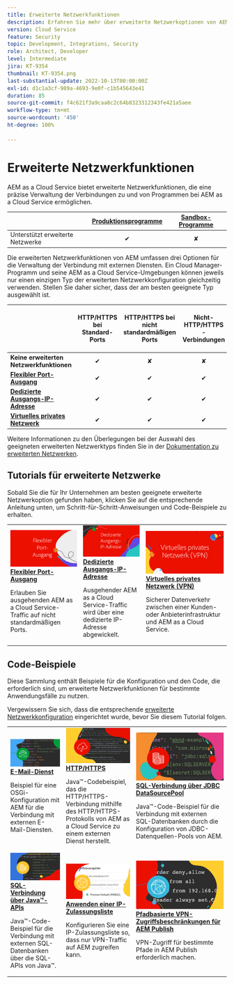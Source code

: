 ```yaml
---
title: Erweiterte Netzwerkfunktionen
description: Erfahren Sie mehr über erweiterte Netzwerkoptionen von AEM as a Cloud Service.
version: Cloud Service
feature: Security
topic: Development, Integrations, Security
role: Architect, Developer
level: Intermediate
jira: KT-9354
thumbnail: KT-9354.png
last-substantial-update: 2022-10-13T00:00:00Z
exl-id: d1c1a3cf-989a-4693-9e0f-c1b545643e41
duration: 85
source-git-commit: f4c621f3a9caa8c2c64b8323312343fe421a5aee
workflow-type: tm+mt
source-wordcount: '450'
ht-degree: 100%

---
```


# Erweiterte Netzwerkfunktionen

AEM as a Cloud Service bietet erweiterte Netzwerkfunktionen, die eine präzise Verwaltung der Verbindungen zu und von Programmen bei AEM as a Cloud Service ermöglichen.

|                                                   | [Produktionsprogramme](https://experienceleague.adobe.com/docs/experience-manager-cloud-service/content/implementing/using-cloud-manager/programs/introduction-production-programs.html?lang=de) | [Sandbox-Programme](https://experienceleague.adobe.com/docs/experience-manager-cloud-service/content/implementing/using-cloud-manager/programs/introduction-sandbox-programs.html?lang=de) |
|---------------------------------------------------|:-----------------------:|:---------------------:|
| Unterstützt erweiterte Netzwerke | ✔ | ✘ |


Die erweiterten Netzwerkfunktionen von AEM umfassen drei Optionen für die Verwaltung der Verbindung mit externen Diensten. Ein Cloud Manager-Programm und seine AEM as a Cloud Service-Umgebungen können jeweils nur einen einzigen Typ der erweiterten Netzwerkkonfiguration gleichzeitig verwenden. Stellen Sie daher sicher, dass der am besten geeignete Typ ausgewählt ist.

|                                   | HTTP/HTTPS bei Standard-Ports | HTTP/HTTPS bei nicht standardmäßigen Ports | Nicht-HTTP/HTTPS-Verbindungen | Dedizierte Ausgangs-IP-Adresse | Liste „Keine Proxy-Hosts“ | Herstellen einer Verbindung zu VPN-geschützten Diensten | Beschränken des AEM Publish-Traffics nach IP |
|-----------------------------------|:----------------------------:|:--------------------------------:|:--------------------------:|:-------------------:|:-------------------------------------:|:-------------------------------------:|:----:|
| __Keine erweiterten Netzwerkfunktionen__ | ✔ | ✘ | ✘ | ✘ | ✘ | ✘ | ✘ |
| [__Flexibler Port-Ausgang__](./flexible-port-egress.md) | ✔ | ✔ | ✔ | ✘ | ✘ | ✘ | ✘ |
| [__Dedizierte Ausgangs-IP-Adresse__](./dedicated-egress-ip-address.md) | ✔ | ✔ | ✔ | ✔ | ✔ | ✘ | ✘ |
| [__Virtuelles privates Netzwerk__](./vpn.md) | ✔ | ✔ | ✔ | ✔ | ✔ | ✔ | ✔ |


Weitere Informationen zu den Überlegungen bei der Auswahl des geeigneten erweiterten Netzwerktyps finden Sie in der [Dokumentation zu erweiterten Netzwerken](https://experienceleague.adobe.com/docs/experience-manager-cloud-service/security/configuring-advanced-networking.html?lang=de).

## Tutorials für erweiterte Netzwerke

Sobald Sie die für Ihr Unternehmen am besten geeignete erweiterte Netzwerkoption gefunden haben, klicken Sie auf die entsprechende Anleitung unten, um Schritt-für-Schritt-Anweisungen und Code-Beispiele zu erhalten.

<table>
  <tr>
   <td>
      <a  href="./flexible-port-egress.md"><img alt="Flexibler Port-Ausgang" src="./assets/flexible-port-egress.png"/></a>
      <div><strong><a href="./flexible-port-egress.md">Flexibler Port-Ausgang</a></strong></div>
      <p>
          Erlauben Sie ausgehenden AEM as a Cloud Service-Traffic auf nicht standardmäßigen Ports.
      </p>
    </td>   
   <td>
      <a  href="./dedicated-egress-ip-address.md"><img alt="Dedizierte Ausgangs-IP-Adresse" src="./assets/dedicated-egress-ip-address.png"/></a>
      <div><strong><a href="./dedicated-egress-ip-address.md">Dedizierte Ausgangs-IP-Adresse</a></strong></div>
      <p>
        Ausgehender AEM as a Cloud Service-Traffic wird über eine dedizierte IP-Adresse abgewickelt.
      </p>
    </td>   
   <td>
      <a  href="./vpn.md"><img alt="Virtuelles privates Netzwerk (VPN)" src="./assets/vpn.png"/></a>
      <div><strong><a href="./vpn.md">Virtuelles privates Netzwerk (VPN)</a></strong></div>
      <p>
        Sicherer Datenverkehr zwischen einer Kunden- oder Anbieterinfrastruktur und AEM as a Cloud Service.
      </p>
    </td>   
  </tr>
</table>

## Code-Beispiele

Diese Sammlung enthält Beispiele für die Konfiguration und den Code, die erforderlich sind, um erweiterte Netzwerkfunktionen für bestimmte Anwendungsfälle zu nutzen.

Vergewissern Sie sich, dass die entsprechende [erweiterte Netzwerkkonfiguration](#advanced-networking) eingerichtet wurde, bevor Sie diesem Tutorial folgen.

<table><tr>
   <td>
      <a  href="./examples/email-service.md"><img alt="Virtuelles privates Netzwerk (VPN)" src="./assets/code-examples__email.png"/></a>
      <div><strong><a href="./examples/email-service.md">E-Mail-Dienst</a></strong></div>
      <p>
        Beispiel für eine OSGi-Konfiguration mit AEM für die Verbindung mit externen E-Mail-Diensten.
      </p>
    </td>  
    <td>
        <a  href="./examples/http-dedicated-egress-ip-vpn.md"><img alt="HTTP/HTTPS" src="./assets/code-examples__http.png"/></a>
        <div><strong><a href="./examples/http-dedicated-egress-ip-vpn.md">HTTP/HTTPS</a></strong></div>
        <p>
            Java™-Codebeispiel, das die HTTP/HTTPS-Verbindung mithilfe des HTTP/HTTPS-Protokolls von AEM as a Cloud Service zu einem externen Dienst herstellt.
        </p>
    </td>
    <td>
      <a  href="./examples/sql-datasourcepool.md"><img alt="SQL-Verbindung über JDBC DataSourcePool" src="./assets//code-examples__sql-osgi.png"/></a>
      <div><strong><a href="./examples/sql-datasourcepool.md">SQL-Verbindung über JDBC DataSourcePool</a></strong></div>
      <p>
            Java™-Code-Beispiel für die Verbindung mit externen SQL-Datenbanken durch die Konfiguration von JDBC-Datenquellen-Pools von AEM.
      </p>
    </td>   
    </tr><tr>
    <td>
      <a  href="./examples/sql-java-apis.md"><img alt="SQL-Verbindung über Java-APIs" src="./assets/code-examples__sql-java-api.png"/></a>
      <div><strong><a href="./examples/sql-java-apis.md">SQL-Verbindung über Java™-APIs</a></strong></div>
      <p>
            Java™-Code-Beispiel für die Verbindung mit externen SQL-Datenbanken über die SQL-APIs von Java™.
      </p>
    </td>   
    <td>
      <a  href="https://experienceleague.adobe.com/docs/experience-manager-cloud-service/implementing/using-cloud-manager/ip-allow-lists/apply-allow-list.html?lang=de"><img alt="Übernehmen einer IP-Zulassungsliste" src="./assets/code_examples__vpn-allow-list.png"/></a>
      <div><strong><a href="https://experienceleague.adobe.com/docs/experience-manager-cloud-service/implementing/using-cloud-manager/ip-allow-lists/apply-allow-list.html?lang=de">Anwenden einer IP-Zulassungsliste</a></strong></div>
      <p>
            Konfigurieren Sie eine IP-Zulassungsliste so, dass nur VPN-Traffic auf AEM zugreifen kann.
      </p>
    </td>
   <td>
      <a  href="https://experienceleague.adobe.com/docs/experience-manager-cloud-service/security/configuring-advanced-networking.html?lang=de#restrict-vpn-to-ingress-connections"><img alt="Pfadbasierte VPN-Zugriffsbeschränkungen für AEM Publish" src="./assets/code_examples__vpn-path-allow-list.png"/></a>
      <div><strong><a href="https://experienceleague.adobe.com/docs/experience-manager-cloud-service/security/configuring-advanced-networking.html?lang=de#restrict-vpn-to-ingress-connections">Pfadbasierte VPN-Zugriffsbeschränkungen für AEM Publish</a></strong></div>
      <p>
            VPN-Zugriff für bestimmte Pfade in AEM Publish erforderlich machen.
      </p>
    </td>
</tr>
</table>

